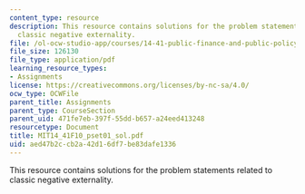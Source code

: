 ```yaml
---
content_type: resource
description: This resource contains solutions for the problem statements related to
  classic negative externality.
file: /ol-ocw-studio-app/courses/14-41-public-finance-and-public-policy-fall-2010/aed47b2ccb2a42d16df7be83dafe1336_MIT14_41F10_pset01_sol.pdf
file_size: 126130
file_type: application/pdf
learning_resource_types:
- Assignments
license: https://creativecommons.org/licenses/by-nc-sa/4.0/
ocw_type: OCWFile
parent_title: Assignments
parent_type: CourseSection
parent_uid: 471fe7eb-397f-55dd-b657-a24eed413248
resourcetype: Document
title: MIT14_41F10_pset01_sol.pdf
uid: aed47b2c-cb2a-42d1-6df7-be83dafe1336
---
```

This resource contains solutions for the problem statements related to classic negative externality.